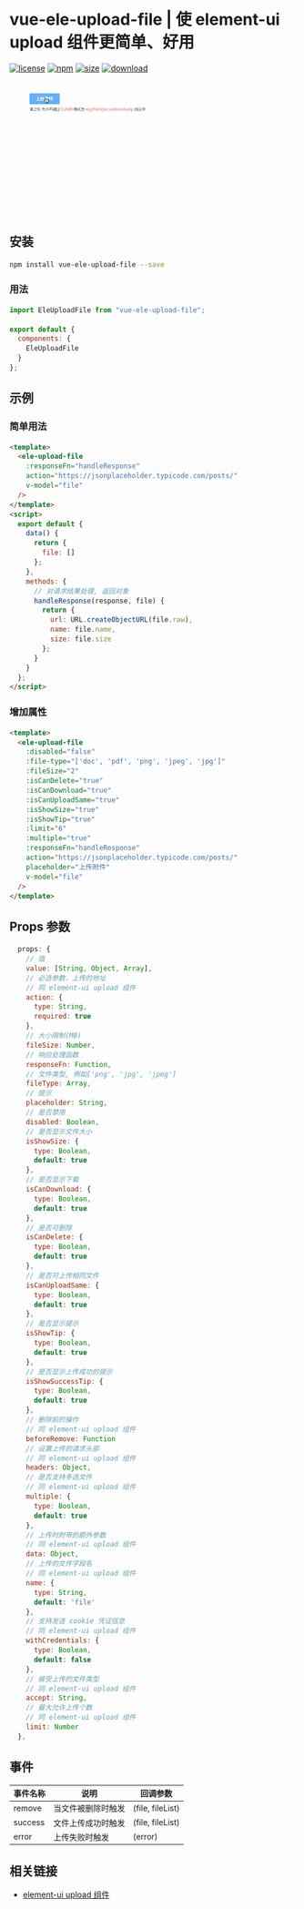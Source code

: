 # vue-ele-upload-file | 使 element-ui upload 组件更简单、好用

[![license](https://img.shields.io/npm/l/vue-ele-upload-file.svg)](https://dream2023.github.io/vue-ele-upload-file/)
[![npm](https://img.shields.io/npm/v/vue-ele-upload-file.svg)](https://www.npmjs.com/package/vue-ele-upload-file)
[![size](https://img.shields.io/bundlephobia/minzip/vue-ele-upload-file.svg)](https://www.npmjs.com/package/vue-ele-upload-file)
[![download](https://img.shields.io/npm/dw/vue-ele-upload-file.svg)](https://npmcharts.com/compare/vue-ele-upload-file?minimal=true)

![image](https://raw.githubusercontent.com/dream2023/images/master/vue-ele-upload-file.17yo68suvvo.gif)

## 安装

```bash
npm install vue-ele-upload-file --save
```

### 用法

```js
import EleUploadFile from "vue-ele-upload-file";

export default {
  components: {
    EleUploadFile
  }
};
```

## 示例

### 简单用法

```html
<template>
  <ele-upload-file
    :responseFn="handleResponse"
    action="https://jsonplaceholder.typicode.com/posts/"
    v-model="file"
  />
</template>
<script>
  export default {
    data() {
      return {
        file: []
      };
    },
    methods: {
      // 对请求结果处理, 返回对象
      handleResponse(response, file) {
        return {
          url: URL.createObjectURL(file.raw),
          name: file.name,
          size: file.size
        };
      }
    }
  };
</script>
```

### 增加属性

```html
<template>
  <ele-upload-file
    :disabled="false"
    :file-type="['doc', 'pdf', 'png', 'jpeg', 'jpg']"
    :fileSize="2"
    :isCanDelete="true"
    :isCanDownload="true"
    :isCanUploadSame="true"
    :isShowSize="true"
    :isShowTip="true"
    :limit="6"
    :multiple="true"
    :responseFn="handleResponse"
    action="https://jsonplaceholder.typicode.com/posts/"
    placeholder="上传附件"
    v-model="file"
  />
</template>
```

## Props 参数

```js
  props: {
    // 值
    value: [String, Object, Array],
    // 必选参数，上传的地址
    // 同 element-ui upload 组件
    action: {
      type: String,
      required: true
    },
    // 大小限制(MB)
    fileSize: Number,
    // 响应处理函数
    responseFn: Function,
    // 文件类型, 例如['png', 'jpg', 'jpeg']
    fileType: Array,
    // 提示
    placeholder: String,
    // 是否禁用
    disabled: Boolean,
    // 是否显示文件大小
    isShowSize: {
      type: Boolean,
      default: true
    },
    // 是否显示下载
    isCanDownload: {
      type: Boolean,
      default: true
    },
    // 是否可删除
    isCanDelete: {
      type: Boolean,
      default: true
    },
    // 是否可上传相同文件
    isCanUploadSame: {
      type: Boolean,
      default: true
    },
    // 是否显示提示
    isShowTip: {
      type: Boolean,
      default: true
    },
    // 是否显示上传成功的提示
    isShowSuccessTip: {
      type: Boolean,
      default: true
    },
    // 删除前的操作
    // 同 element-ui upload 组件
    beforeRemove: Function
    // 设置上传的请求头部
    // 同 element-ui upload 组件
    headers: Object,
    // 是否支持多选文件
    // 同 element-ui upload 组件
    multiple: {
      type: Boolean,
      default: true
    },
    // 上传时附带的额外参数
    // 同 element-ui upload 组件
    data: Object,
    // 上传的文件字段名
    // 同 element-ui upload 组件
    name: {
      type: String,
      default: 'file'
    },
    // 支持发送 cookie 凭证信息
    // 同 element-ui upload 组件
    withCredentials: {
      type: Boolean,
      default: false
    },
    // 接受上传的文件类型
    // 同 element-ui upload 组件
    accept: String,
    // 最大允许上传个数
    // 同 element-ui upload 组件
    limit: Number
  },
```

## 事件

| 事件名称 | 说明               | 回调参数         |
| -------- | ------------------ | ---------------- |
| remove   | 当文件被删除时触发 | (file, fileList) |
| success  | 文件上传成功时触发 | (file, fileList) |
| error    | 上传失败时触发     | (error)          |

## 相关链接

- [element-ui upload 组件](https://element.eleme.cn/#/zh-CN/component/upload)
